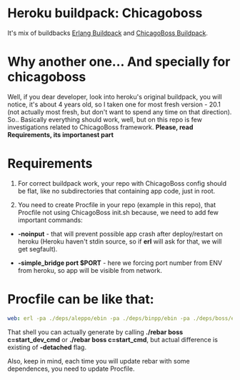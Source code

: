 # Heroku buildpack: Chicagoboss

It's mix of buildbacks [Erlang Buildpack](https://github.com/jazzystring1/heroku-buildpack-erlang) and [ChicagoBoss Buildpack](https://github.com/cstar/heroku-buildpack-chicagoboss).

# Why another one... And specially for chicagoboss

Well, if you dear developer, look into heroku's original buildpack, you will notice, it's about 4 years old, so I taken one for most fresh version - 20.1 (not actually most fresh, but don't want to spend any time on that direction). So.. Basically everything should work, well, but on this repo is few investigations related to ChicagoBoss framework. **Please, read Requirements, its importanest part**

# Requirements

1. For correct buildpack work, your repo with ChicagoBoss config should be flat, like no subdirectories that containing app code, just in root.

2. You need to create Procfile in your repo (example in this repo), that Procfile not using ChicagoBoss init.sh because, we need to add few important commands:

- **-noinput** - that will prevent possible app crash after deploy/restart on heroku (Heroku haven't stdin source, so if **erl** will ask for that, we will get segfault).

- **-simple_bridge port $PORT** - here we forcing port number from ENV from heroku, so app will be visible from network.

# Procfile can be like that:

```yml
web: erl -pa ./deps/aleppo/ebin -pa ./deps/binpp/ebin -pa ./deps/boss/ebin -pa ./deps/boss_db/ebin -pa ./deps/boss_test/ebin -pa ./deps/color/ebin -pa ./deps/cowboy/ebin -pa ./deps/cowlib/ebin -pa ./deps/ddb/ebin -pa ./deps/dh_date/ebin -pa ./deps/dynamic_compile/ebin -pa ./deps/epgsql/ebin -pa ./deps/eredis/ebin -pa ./deps/erlando/ebin -pa ./deps/erlmc/ebin -pa ./deps/erlydtl/ebin -pa ./deps/ets_cache/ebin -pa ./deps/gen_smtp/ebin -pa ./deps/goldrush/ebin -pa ./deps/ibrowse/ebin -pa ./deps/iso8601/ebin -pa ./deps/jaderl/ebin -pa ./deps/jsx/ebin -pa ./deps/lager/ebin -pa ./deps/medici/ebin -pa ./deps/mimetypes/ebin -pa ./deps/mochiweb/ebin -pa ./deps/mysql/ebin -pa ./deps/pmod_transform/ebin -pa ./deps/poolboy/ebin -pa ./deps/proper/ebin -pa ./deps/ranch/ebin -pa ./deps/redo/ebin -pa ./deps/simple_bridge/ebin -pa ./deps/tiny_pq/ebin -pa ./deps/tinymq/ebin -pa ./deps/uuid/ebin -pa /app/ebin -pa deps/aleppo/ebin -pa deps/binpp/ebin -pa deps/boss/ebin -pa deps/boss_db/ebin -pa deps/boss_test/ebin -pa deps/color/ebin -pa deps/cowboy/ebin -pa deps/cowlib/ebin -pa deps/ddb/ebin -pa deps/dh_date/ebin -pa deps/dynamic_compile/ebin -pa deps/epgsql/ebin -pa deps/eredis/ebin -pa deps/erlando/ebin -pa deps/erlmc/ebin -pa deps/erlydtl/ebin -pa deps/ets_cache/ebin -pa deps/gen_smtp/ebin -pa deps/goldrush/ebin -pa deps/ibrowse/ebin -pa deps/iso8601/ebin -pa deps/jaderl/ebin -pa deps/jsx/ebin -pa deps/lager/ebin -pa deps/medici/ebin -pa deps/mimetypes/ebin -pa deps/mochiweb/ebin -pa deps/mysql/ebin -pa deps/pmod_transform/ebin -pa deps/poolboy/ebin -pa deps/proper/ebin -pa deps/ranch/ebin -pa deps/redo/ebin -pa deps/simple_bridge/ebin -pa deps/tiny_pq/ebin -pa deps/tinymq/ebin -pa deps/uuid/ebin -boss developing_app erwish -boot start_sasl -config boss  -s reloader -s lager -s boss -sname erwish -noinput -simple_bridge port $PORT
```

That shell you can actually generate by calling **./rebar boss c=start_dev_cmd** or **./rebar boss c=start_cmd**, but actual difference is existing of **-detached** flag.

Also, keep in mind, each time you will update rebar with some dependences, you need to update Procfile.